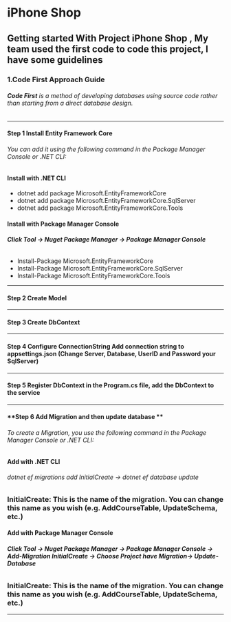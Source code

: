 # iPhone Shop

## Getting started With Project iPhone Shop , My team used the first code to code this project, I have some guidelines
### 1.**Code First Approach Guide**
###### **Code First** is a method of developing databases using source code rather than starting from a direct database design.
***
#### **Step 1 Install Entity Framework Core**
###### You can add it using the following command in the Package Manager Console or .NET CLI:
####  Install with .NET CLI
- dotnet add package Microsoft.EntityFrameworkCore
- dotnet add package Microsoft.EntityFrameworkCore.SqlServer
- dotnet add package Microsoft.EntityFrameworkCore.Tools
####  Install with Package Manager Console 
###### **Click Tool -> Nuget Package Manager -> Package Manager Console**
- Install-Package Microsoft.EntityFrameworkCore
- Install-Package Microsoft.EntityFrameworkCore.SqlServer
- Install-Package Microsoft.EntityFrameworkCore.Tools
***
#### **Step 2 Create Model** 
***
#### **Step 3 Create DbContext** 
***
#### **Step 4 Configure ConnectionString Add connection string to appsettings.json (Change Server, Database, UserID and Password your SqlServer)** 
***
#### **Step 5 Register DbContext in the Program.cs file, add the DbContext to the service** 
***
#### **Step 6 Add Migration and then update database ** 
###### To create a Migration, you use the following command in the Package Manager Console or .NET CLI:
####  Add with .NET CLI
###### dotnet ef migrations add InitialCreate -> dotnet ef database update
### **InitialCreate: This is the name of the migration. You can change this name as you wish (e.g. AddCourseTable, UpdateSchema, etc.)**
#### Add with Package Manager Console
###### **Click Tool -> Nuget Package Manager -> Package Manager Console -> Add-Migration InitialCreate -> Choose Project have Migration-> Update-Database**
### **InitialCreate: This is the name of the migration. You can change this name as you wish (e.g. AddCourseTable, UpdateSchema, etc.)**
***